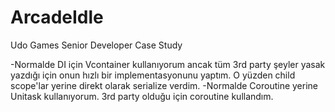 # ArcadeIdle
Udo Games Senior Developer Case Study


-Normalde DI için Vcontainer kullanıyorum ancak tüm 3rd party şeyler yasak yazdığı için onun hızlı bir implementasyonunu yaptım. O yüzden child scope'lar yerine direkt olarak serialize verdim.
-Normalde Coroutine yerine Unitask kullanıyorum. 3rd party olduğu için coroutine kullandım.




